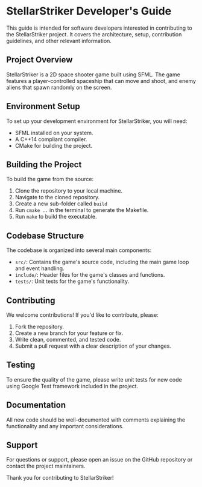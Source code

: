 # StellarStriker Developer's Guide

This guide is intended for software developers interested in contributing to the StellarStriker project. It covers the architecture, setup, contribution guidelines, and other relevant information.

## Project Overview
StellarStriker is a 2D space shooter game built using SFML. The game features a player-controlled spaceship that can move and shoot, and enemy aliens that spawn randomly on the screen.

## Environment Setup
To set up your development environment for StellarStriker, you will need:

- SFML installed on your system.
- A C++14 compliant compiler.
- CMake for building the project.

## Building the Project
To build the game from the source:

1. Clone the repository to your local machine.
2. Navigate to the cloned repository.
3. Create a new sub-folder called `build`
4. Run `cmake ..` in the terminal to generate the Makefile.
5. Run `make` to build the executable.

## Codebase Structure
The codebase is organized into several main components:

- `src/`: Contains the game's source code, including the main game loop and event handling.
- `include/`: Header files for the game's classes and functions.
- `tests/`: Unit tests for the game's functionality.

## Contributing
We welcome contributions! If you'd like to contribute, please:

1. Fork the repository.
2. Create a new branch for your feature or fix.
3. Write clean, commented, and tested code.
4. Submit a pull request with a clear description of your changes.

## Testing
To ensure the quality of the game, please write unit tests for new code using Google Test framework included in the project.

## Documentation
All new code should be well-documented with comments explaining the functionality and any important considerations.

## Support
For questions or support, please open an issue on the GitHub repository or contact the project maintainers.

Thank you for contributing to StellarStriker!
